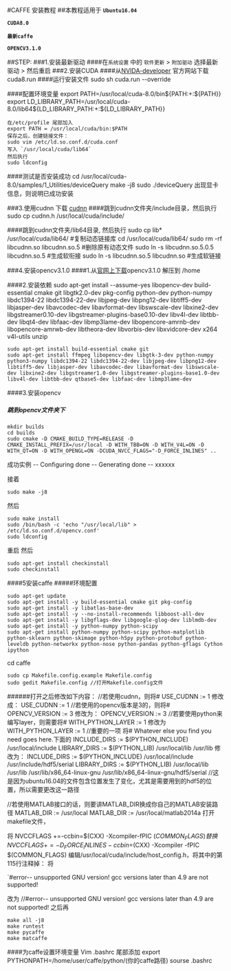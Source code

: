 #CAFFE 安装教程
##本教程适用于
**`Ubuntu16.04`**

**`CUDA8.0`**

**`最新caffe`**

**`OPENCV3.1.0`**

##STEP:
###1.安装最新驱动
####在`系统设置` 中的 `软件更新` &gt; `附加驱动` 选择最新驱动 &gt; 然后重启
###2.安装CUDA
####从[NVIDA-developer](https://developer.nvidia.com/cuda-release-candidate-download) 官方网站下载 cuda8.run
####运行安装文件
    sudo sh cuda.run --override
    
####配置环境变量
    export PATH=/usr/local/cuda-8.0/bin${PATH:+:${PATH}}
    export LD_LIBRARY_PATH=/usr/local/cuda-8.0/lib64${LD_LIBRARY_PATH:+:${LD_LIBRARY_PATH}}
    
    在/etc/profile 尾部加入
    export PATH = /usr/local/cuda/bin:$PATH 
    保存之后，创建链接文件：
    sudo vim /etc/ld.so.conf.d/cuda.conf
    写入 `/usr/local/cuda/lib64`
    然后执行
	sudo ldconfig
####测试是否安装成功
    cd /usr/local/cuda-8.0/samples/1_Utilities/deviceQuery
    make -j8
    sudo ./deviceQuery
   出现显卡信息，则说明已成功安装
    

###3.使用cudnn
下载 [cudnn](https://developer.nvidia.com/cudnn)
####跳到cudnn文件夹/include目录，然后执行
    sudo cp cudnn.h /usr/local/cuda/include/

####跳到cudnn文件夹/lib64目录, 然后执行
    sudo cp lib* /usr/local/cuda/lib64/          #复制动态链接库
    cd /usr/local/cuda/lib64/
    sudo rm -rf libcudnn.so libcudnn.so.5        #删除原有动态文件
    sudo ln -s libcudnn.so.5.0.5 libcudnn.so.5    #生成软衔接
    sudo ln -s libcudnn.so.5 libcudnn.so          #生成软链接






###4.安装opencv3.1.0
####1.从[官网上下载](http://opencv.org/downloads.html)opencv3.1.0 解压到 /home


####2.安装依赖
    sudo apt-get install --assume-yes libopencv-dev build-essential cmake git libgtk2.0-dev pkg-config python-dev python-numpy libdc1394-22 libdc1394-22-dev libjpeg-dev libpng12-dev libtiff5-dev libjasper-dev libavcodec-dev libavformat-dev libswscale-dev libxine2-dev libgstreamer0.10-dev libgstreamer-plugins-base0.10-dev libv4l-dev libtbb-dev libqt4-dev libfaac-dev libmp3lame-dev libopencore-amrnb-dev libopencore-amrwb-dev libtheora-dev libvorbis-dev libxvidcore-dev x264 v4l-utils unzip
    
    sudo apt-get install build-essential cmake git
    sudo apt-get install ffmpeg libopencv-dev libgtk-3-dev python-numpy python3-numpy libdc1394-22 libdc1394-22-dev libjpeg-dev libpng12-dev libtiff5-dev libjasper-dev libavcodec-dev libavformat-dev libswscale-dev libxine2-dev libgstreamer1.0-dev libgstreamer-plugins-base1.0-dev libv4l-dev libtbb-dev qtbase5-dev libfaac-dev libmp3lame-dev

####3.安装opencv
##### 跳到opencv文件夹下
    mkdir builds
    cd builds
    sudo cmake -D CMAKE_BUILD_TYPE=RELEASE -D CMAKE_INSTALL_PREFIX=/usr/local -D WITH_TBB=ON -D WITH_V4L=ON -D WITH_QT=ON -D WITH_OPENGL=ON -DCUDA_NVCC_FLAGS="-D_FORCE_INLINES" ..
    
  成功实例
    -- Configuring done -- Generating done -- xxxxxx
    
  接着
  
    sudo make -j8    

  然后
  
    sudo make install
    sudo /bin/bash -c 'echo "/usr/local/lib" > /etc/ld.so.conf.d/opencv.conf'
    sudo ldconfig
重启
然后
    
    sudo apt-get install checkinstall
    sudo checkinstall


####5安装caffe
#####环境配置

    sudo apt-get update
    sudo apt-get install -y build-essential cmake git pkg-config
    sudo apt-get install -y libatlas-base-dev
    sudo apt-get install -y --no-install-recommends libboost-all-dev
    sudo apt-get install -y libgflags-dev libgoogle-glog-dev liblmdb-dev
    sudo apt-get install -y python-numpy python-scipy
    sudo apt-get install python-numpy python-scipy python-matplotlib python-sklearn python-skimage python-h5py python-protobuf python-leveldb python-networkx python-nose python-pandas python-gflags Cython ipython


cd caffe

    sudo cp Makefile.config.example Makefile.config
    sudo gedit Makefile.config //打开Makefile.config文件

######打开之后修改如下内容：
     //若使用cudnn，则将# USE_CUDNN := 1 修改成： USE_CUDNN := 1 
     //若使用的opencv版本是3的，则将# OPENCV_VERSION := 3 修改为： OPENCV_VERSION := 3 
     //若要使用python来编写layer，则需要将# WITH_PYTHON_LAYER := 1 修改为 WITH_PYTHON_LAYER := 1 
    //重要的一项 将# Whatever else you find you need goes here.下面的 INCLUDE_DIRS := $(PYTHON_INCLUDE) /usr/local/include LIBRARY_DIRS := $(PYTHON_LIB) /usr/local/lib /usr/lib 
    修改为： INCLUDE_DIRS := $(PYTHON_INCLUDE) /usr/local/include /usr/include/hdf5/serial 
      LIBRARY_DIRS := $(PYTHON_LIB) /usr/local/lib /usr/lib /usr/lib/x86_64-linux-gnu /usr/lib/x86_64-linux-gnu/hdf5/serial //这是因为ubuntu16.04的文件包含位置发生了变化，尤其是需要用到的hdf5的位置，所以需要更改这一路径

//若使用MATLAB接口的话，则要讲MATLAB_DIR换成你自己的MATLAB安装路径
MATLAB_DIR := /usr/local
MATLAB_DIR := /usr/local/matlab2014a
打开makefile文件，

将
NVCCFLAGS +=-ccbin=$(CXX) -Xcompiler-fPIC $(COMMON_FLAGS)
替换
NVCCFLAGS += -D_FORCE_INLINES -ccbin=$(CXX) -Xcompiler -fPIC $(COMMON_FLAGS)
编辑/usr/local/cuda/include/host_config.h，将其中的第115行注释掉： 
将

`#error-- unsupported GNU version! gcc versions later than 4.9 are not supported!

改为
//#error-- unsupported GNU version! gcc versions later than 4.9 are not supported!
之后再

    make all -j8
    make runtest
    make pycaffe
    make matcaffe

####为caffe设置环境变量
    Vim .bashrc 尾部添加
    export PYTHONPATH=/home/user/caffe/python/(你的caffe路径)
    sourse .bashrc